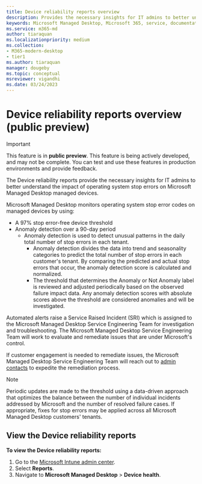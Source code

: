 ```yaml
---
title: Device reliability reports overview
description: Provides the necessary insights for IT admins to better understand the impact of operating system stop errors on managed devices
keywords: Microsoft Managed Desktop, Microsoft 365, service, documentation
ms.service: m365-md
author: tiaraquan
ms.localizationpriority: medium
ms.collection: 
- M365-modern-desktop
- tier1
ms.author: tiaraquan
manager: dougeby
ms.topic: conceptual
msreviewer: vigandhi
ms.date: 03/24/2023
---
```


# Device reliability reports overview (public preview)

> [!IMPORTANT]
> This feature is in **public preview**. This feature is being actively developed, and may not be complete. You can test and use these features in production environments and provide feedback.

The Device reliability reports provide the necessary insights for IT admins to better understand the impact of operating system stop errors on Microsoft Managed Desktop managed devices.

Microsoft Managed Desktop monitors operating system stop error codes on managed devices by using:

- A 97% stop error-free device threshold
- Anomaly detection over a 90-day period
    - Anomaly detection is used to detect unusual patterns in the daily total number of stop errors in each tenant.
        - Anomaly detection divides the data into trend and seasonality categories to predict the total number of stop errors in each customer's tenant. By comparing the predicted and actual stop errors that occur, the anomaly detection score is calculated and normalized.
        - The threshold that determines the Anomaly or Not Anomaly label is reviewed and adjusted periodically based on the observed failure impact data. Any anomaly detection scores with absolute scores above the threshold are considered anomalies and will be investigated.

Automated alerts raise a Service Raised Incident (SRI) which is assigned to the Microsoft Managed Desktop Service Engineering Team for investigation and troubleshooting. The Microsoft Managed Desktop Service Engineering Team will work to evaluate and remediate issues that are under Microsoft's control.

If customer engagement is needed to remediate issues, the Microsoft Managed Desktop Service Engineering Team will reach out to [admin contacts](../prepare/add-admin-contacts.md) to expedite the remediation process.

> [!NOTE]
> Periodic updates are made to the threshold using a data-driven approach that optimizes the balance between the number of individual incidents addressed by Microsoft and the number of resolved failure cases. If appropriate, fixes for stop errors may be applied across all Microsoft Managed Desktop customers' tenants.

## View the Device reliability reports

**To view the Device reliability reports:**

1. Go to the [Microsoft Intune admin center](https://go.microsoft.com/fwlink/?linkid=2109431).
2. Select **Reports**.
3. Navigate to **Microsoft Managed Desktop** > **Device health**.
